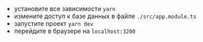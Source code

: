 - установите все зависимости `yarn`
- измените доступ к базе данных в файле `./src/app.module.ts`
- запустите проект `yarn dev`
- перейдите в браузере на `localhost:3200`